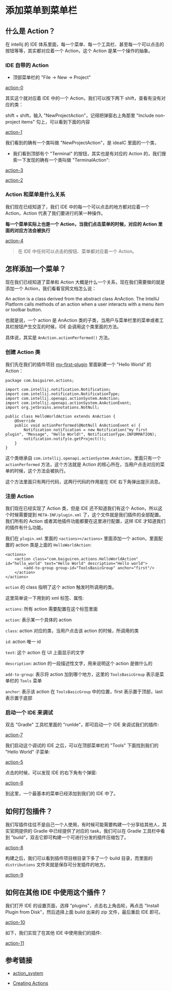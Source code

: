 # 添加菜单到菜单栏


## 什么是 Action？

在 intellij 的 IDE 体系里面，每一个菜单、每一个工具栏、甚至每一个可以点击的按钮等等，其实都对应着一个 Action，这个 Action 是某一个操作的抽象。


### IDE 自带的 Action

* 顶部菜单栏的 "File -> New -> Project"

[action-0](https://github.com/eleven26/intellij-plugin-notes/blob/master/images/action-0.png)

其实这个就对应着 IDE 中的一个 Action，我们可以按下两下 shift，查看有没有对应的类：

shift + shift，输入 "NewProjectAction"，记得把弹窗右上角那里 "Include non-project items" 勾上，可以看到下面的内容

[action-1](https://github.com/eleven26/intellij-plugin-notes/blob/master/images/action-1.png)

我们看到的确有一个类叫做 "NewProjectAction"，是 ideaIC 里面的一个类，

* 我们看到顶部有个 "Terminal" 的按钮，其实也是有对应的 Action 的，我们搜索一下发现的确有一个类叫做 "TerminalAction":

[action-3](https://github.com/eleven26/intellij-plugin-notes/blob/master/images/action-3.png)

[action-2](https://github.com/eleven26/intellij-plugin-notes/blob/master/images/action-2.png)


### Action 和菜单是什么关系

我们现在已经知道了，我们 IDE 中的每一个可以点击的地方都对应着一个 Action，Action 代表了我们要进行的某一种操作。

**每一个菜单实际上也是一个 Action，当我们点击菜单的时候，对应的 Action 里面的对应方法会被执行**

[action-4](https://github.com/eleven26/intellij-plugin-notes/blob/master/images/action-4.png)

> 在 IDE 中任何可以点击的按钮、菜单都对应着一个 Action。


## 怎样添加一个菜单？

现在我们已经知道了菜单和 Action 大概是什么一个关系，现在我们需要做的就是添加一个 Action，我们看看官网文档怎么说：

An action is a class derived from the abstract class AnAction. The IntelliJ Platform calls methods of an action when a user interacts with a menu item or toolbar button.

也就是说，一个 action 是 AnAction 类的子类，当用户与菜单栏里的菜单或者工具栏按钮产生交互的时候，IDE 会调用这个类里面的方法。

具体说，其实是 `AnAction.actionPerformed()` 方法。


### 创建 Action 类

我们先在我们的插件项目 [my-first-plugin](https://github.com/eleven26/my-first-plugin) 里面新建一个 "Hello World" 的 Action：

```
package com.baiguiren.actions;

import com.intellij.notification.Notification;
import com.intellij.notification.NotificationType;
import com.intellij.openapi.actionSystem.AnAction;
import com.intellij.openapi.actionSystem.AnActionEvent;
import org.jetbrains.annotations.NotNull;

public class HelloWorldAction extends AnAction {
    @Override
    public void actionPerformed(@NotNull AnActionEvent e) {
        Notification notification = new Notification("my first plugin", "Message", "Hello World!", NotificationType.INFORMATION);
        notification.notify(e.getProject());
    }
}

```

这个类继承自 `com.intellij.openapi.actionSystem.AnAction`，里面只有一个 `actionPerformed` 方法，这个方法就是 Action 的核心所在，当用户点击对应的菜单的时候，这个方法会被执行。

这个方法里面只有两行代码，这两行代码的作用是在 IDE 右下角弹出提示消息。


### 注册 Action

我们现在已经实现了 Action 类，但是 IDE 还不知道我们有这个 Action，所以这个时候需要提到 `META-INF/plugin.xml` 了，这个文件就是我们插件的全部配置。我们所有的 Action 或者其他插件功能都要在这里进行配置，这样 IDE 才知道我们的插件有什么功能。

我们在 `plugin.xml` 里面的 `<actions></actions>` 里面添加一个 action，里面配置的 action 类是上面的 `HelloWorldAction`:

```
<actions>
    <action class="com.baiguiren.actions.HelloWorldAction" id="hello_world" text="Hello World" description="Hello world">
        <add-to-group group-id="ToolsBasicGroup" anchor="first"/>
    </action>
</actions>
```

`action` 的 class 指明了这个 action 触发时所调用的类。

这里简单说一下用到的 xml 标签、属性:

`actions`: 所有 action 需要配置在这个标签里面

`action`: 表示某一个具体的 action

`class`: action 对应的类，当用户点击该 action 的时候，所调用的类

`id`: action 唯一 id

`text`: 这个 action 在 UI 上面显示的文字

`description`: action 的一段描述性文字，用来说明这个 action 是做什么的

`add-to-group`: 表示将 action 加到哪个地方，这里的 `ToolsBasicGroup` 表示是菜单栏的 `Tools` 菜单

`anchor`: 表示该 action 在 `ToolsBasicGroup` 中的位置，first 表示置于顶部，last 表示置于底部


### 启动一个 IDE 来调试

双击 "Gradle" 工具栏里面的 "runIde"，即可启动一个 IDE 来调试我们的插件:

[action-7](https://github.com/eleven26/intellij-plugin-notes/blob/master/images/action-7.png)

我们启动这个调试的 IDE 之后，可以在顶部菜单栏的 "Tools" 下面找到我们的 "Hello World" 子菜单:

[action-5](https://github.com/eleven26/intellij-plugin-notes/blob/master/images/action-5.png)

点击的时候，可以发现 IDE 的右下角有个弹窗:

[action-6](https://github.com/eleven26/intellij-plugin-notes/blob/master/images/action-6.png)

到这里，一个最基本的菜单已经添加到我们的 IDE 中了。


## 如何打包插件？

我们写插件往往不是自己一个人使用，有时候可能需要构建一个分享给其他人，其实官网提供的 Gradle 中已经提供了对应的 task，我们可以在 Gradle 工具栏中看到 "build"，双击它即可构建一个可进行分发的插件压缩包了。

[action-8](https://github.com/eleven26/intellij-plugin-notes/blob/master/images/action-8.png)

构建之后，我们可以看到插件项目根目录下多了一个 build 目录，而里面的 `distributions` 文件夹就是保存可分发插件的地方。

[action-9](https://github.com/eleven26/intellij-plugin-notes/blob/master/images/action-9.png)


## 如何在其他 IDE 中使用这个插件？

我们打开 IDE 的设置页面，选择 "plugins"，点击右上角齿轮，再点击 "Install Plugin from Disk"，然后选择上面 build 出来的 zip 文件，最后重启 IDE 即可。

[action-10](https://github.com/eleven26/intellij-plugin-notes/blob/master/images/action-10.png)

如下，我们实现了在其他 IDE 中使用我们的插件:

[action-11](https://github.com/eleven26/intellij-plugin-notes/blob/master/images/action-11.png)


## 参考链接

- [action_system](https://www.jetbrains.org/intellij/sdk/docs/basics/action_system.html)

- [Creating Actions](https://www.jetbrains.org/intellij/sdk/docs/tutorials/action_system/working_with_custom_actions.html)

